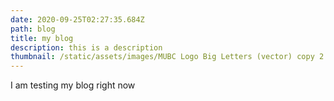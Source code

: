 ```yaml
---
date: 2020-09-25T02:27:35.684Z
path: blog
title: my blog
description: this is a description
thumbnail: /static/assets/images/MUBC Logo Big Letters (vector) copy 2.png
---
```

I am testing my blog right now